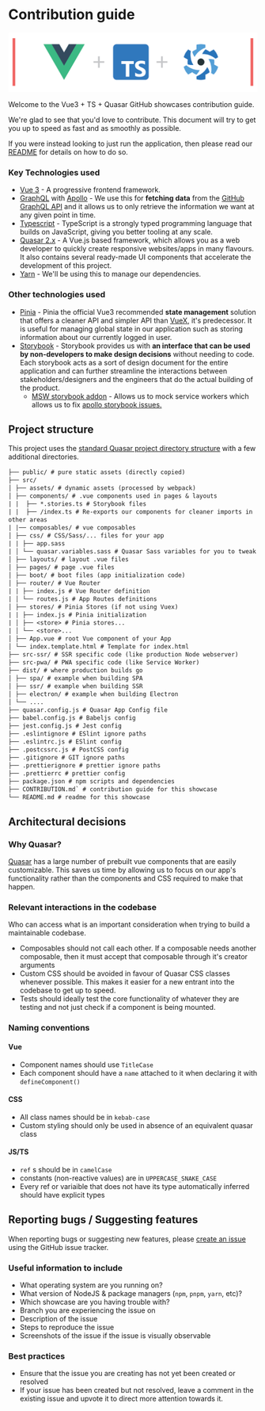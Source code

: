 # Contribution guide

![Vue3 + TS + Quasar](public/vue3-ts-quasar.png)

Welcome to the Vue3 + TS + Quasar GitHub showcases contribution guide.

We're glad to see that you'd love to contribute. This document will try to get you up to speed as fast and as smoothly as possible.

If you were instead looking to just run the application, then please read our [README](README.md) for details on how to do so.

### Key Technologies used

- [Vue 3](https://vuejs.org/) - A progressive frontend framework.
- [GraphQL](https://graphql.org/) with [Apollo](https://www.apollographql.com/) - We use this for **fetching data** from the [GitHub GraphQL API](https://docs.github.com/en/graphql) and it allows us to only retrieve the information we want at any given point in time.
- [Typescript](https://www.typescriptlang.org/) - TypeScript is a strongly typed programming language that builds on JavaScript, giving you better tooling at any scale.
- [Quasar 2.x](https://quasar.dev) - A Vue.js based framework, which allows you as a web developer to quickly create responsive websites/apps in many flavours. It also contains several ready-made UI components that accelerate the development of this project.
- [Yarn](https://yarnpkg.com/) - We'll be using this to manage our dependencies.

### Other technologies used

- [Pinia](https://pinia.vuejs.org/) - Pinia the official Vue3 recommended **state management** solution that offers a cleaner API and simpler API than [VueX](https://vuex.vuejs.org/), it's predecessor. It is useful for managing global state in our application such as storing information about our currently logged in user.
- [Storybook](https://storybook.js.org/) - Storybook provides us with **an interface that can be used by non-developers to make design decisions** without needing to code. Each storybook acts as a sort of design document for the entire application and can further streamline the interactions between stakeholders/designers and the engineers that do the actual building of the product.
  - [MSW storybook addon](https://storybook.js.org/addons/msw-storybook-addon) - Allows us to mock service workers which allows us to fix [apollo storybook issues.](https://github.com/thisdot/starter.dev-github-showcases/issues/533)

## Project structure

This project uses the [standard Quasar project directory structure](https://quasar.dev/quasar-cli-vite/directory-structure) with a few additional directories.

```
├── public/ # pure static assets (directly copied)
├── src/
│ ├── assets/ # dynamic assets (processed by webpack)
│ ├── components/ # .vue components used in pages & layouts
| |  ├── *.stories.ts # Storybook files
| |  ├── /index.ts # Re-exports our components for cleaner imports in other areas
| |── composables/ # vue composables
│ ├── css/ # CSS/Sass/... files for your app
| | ├── app.sass
| │ └── quasar.variables.sass # Quasar Sass variables for you to tweak
│ ├── layouts/ # layout .vue files
│ ├── pages/ # page .vue files
│ ├── boot/ # boot files (app initialization code)
│ ├── router/ # Vue Router
| | ├── index.js # Vue Router definition
| │ └── routes.js # App Routes definitions
│ ├── stores/ # Pinia Stores (if not using Vuex)
| | ├── index.js # Pinia initialization
| │ ├── <store> # Pinia stores...
| │ └── <store>...
│ ├── App.vue # root Vue component of your App
│ └── index.template.html # Template for index.html
├── src-ssr/ # SSR specific code (like production Node webserver)
├── src-pwa/ # PWA specific code (like Service Worker)
├── dist/ # where production builds go
│ ├── spa/ # example when building SPA
│ ├── ssr/ # example when building SSR
│ ├── electron/ # example when building Electron
│ └── ....
├── quasar.config.js # Quasar App Config file
├── babel.config.js # Babeljs config
├── jest.config.js # Jest config
├── .eslintignore # ESlint ignore paths
├── .eslintrc.js # ESlint config
├── .postcssrc.js # PostCSS config
├── .gitignore # GIT ignore paths
├── .prettierignore # prettier ignore paths
├── .prettierrc # prettier config
├── package.json # npm scripts and dependencies
├── CONTRIBUTION.md` # contribution guide for this showcase
└── README.md # readme for this showcase
```

## Architectural decisions

### Why Quasar?

[Quasar](https://quasar.dev) has a large number of prebuilt vue components that are easily customizable. This saves us time by allowing us to focus on our app's functionality rather than the components and CSS required to make that happen.

### Relevant interactions in the codebase

Who can access what is an important consideration when trying to build a maintainable codebase.

- Composables should not call each other. If a composable needs another composable, then it must accept that composable through it's creator arguments
- Custom CSS should be avoided in favour of Quasar CSS classes whenever possible. This makes it easier for a new entrant into the codebase to get up to speed.
- Tests should ideally test the core functionality of whatever they are testing and not just check if a component is being mounted.

### Naming conventions

#### Vue

- Component names should use `TitleCase`
- Each component should have a `name` attached to it when declaring it with `defineComponent()`

#### CSS

- All class names should be in `kebab-case`
- Custom styling should only be used in absence of an equivalent quasar class

#### JS/TS

- `ref` s should be in `camelCase`
- constants (non-reactive values) are in `UPPERCASE_SNAKE_CASE`
- Every ref or variaible that does not have its type automatically inferred should have explicit types

## Reporting bugs / Suggesting features

When reporting bugs or suggesting new features, please [create an issue](https://github.com/thisdot/starter.dev-github-showcases/issues/new/choose) using the GitHub issue tracker.

### Useful information to include

- What operating system are you running on?
- What version of NodeJS & package managers (`npm`, `pnpm`, `yarn`, etc)?
- Which showcase are you having trouble with?
- Branch you are experiencing the issue on
- Description of the issue
- Steps to reproduce the issue
- Screenshots of the issue if the issue is visually observable

### Best practices

- Ensure that the issue you are creating has not yet been created or resolved
- If your issue has been created but not resolved, leave a comment in the existing issue and upvote it to direct more attention towards it.
